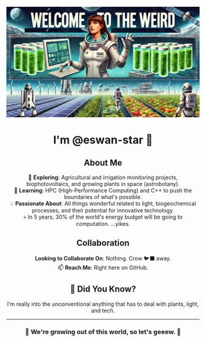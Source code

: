 <div align="center">
  
![yerp](https://github.com/eswan-star/pics/blob/main/fjisfjs%20.jpeg)

# I'm **@eswan-star** 🤫

## About Me
🌱 **Exploring**: Agricultural and irrigation monitoring projects, biophotovoltaics, and growing plants in space (astrobotany).<br>
🚀 **Learning**: HPC (High-Performance Computing) and C++ to push the boundaries of what's possible.<br>
💡 **Passionate About**: All things wonderful related to light, biogeochemical processes, and their potential for innovative technology.<br>
💀 In 5 years, 30% of the world's energy budget will be going to computation. ...yikes.<br>

## Collaboration
**Looking to Collaborate On**: Nothing. Crow 🐦‍⬛ away. <br>
📫 **Reach Me**: Right here on GitHub. <br>

## 🧠 Did You Know?
I’m really into the unconventional anything that has to deal with plants, light, and tech.<br>

---

### 🌌 We're growing out of this world, so let's geeew. 🌱
</div>


<!---
eswan-star/eswan-star is a ✨ special ✨ repository because its `README.md` (this file) appears on your GitHub profile.
You can click the Preview link to take a look at your changes.
--->
